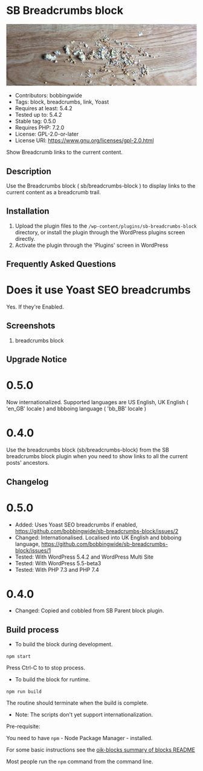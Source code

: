 # SB Breadcrumbs block 
![banner](https://raw.githubusercontent.com/bobbingwide/sb-breadcrumbs-block/master/assets/sb-breadcrumbs-block-banner-772x250.jpg)
* Contributors:      bobbingwide
* Tags:              block, breadcrumbs, link, Yoast
* Requires at least: 5.4.2
* Tested up to:      5.4.2
* Stable tag:        0.5.0
* Requires PHP:      7.2.0
* License:           GPL-2.0-or-later
* License URI:       https://www.gnu.org/licenses/gpl-2.0.html

Show Breadcrumb links to the current content.

## Description 
Use the Breadcrumbs block ( sb/breadcrumbs-block ) to display links to the current content as a breadcrumb trail.

## Installation 

1. Upload the plugin files to the `/wp-content/plugins/sb-breadcrumbs-block` directory, or install the plugin through the WordPress plugins screen directly.
1. Activate the plugin through the 'Plugins' screen in WordPress

## Frequently Asked Questions 
# Does it use Yoast SEO breadcrumbs 
Yes. If they're Enabled.


## Screenshots 
1. breadcrumbs block

## Upgrade Notice 
# 0.5.0 
Now internationalized. Supported languages are US English, UK English ( 'en_GB' locale ) and bbboing language ( 'bb_BB' locale )

# 0.4.0 
Use the breadcrumbs block (sb/breadcrumbs-block) from the SB breadcrumbs block plugin when you need to show links to all the current posts' ancestors.

## Changelog 
# 0.5.0 
* Added: Uses Yoast SEO breadcrumbs if enabled, https://github.com/bobbingwide/sb-breadcrumbs-block/issues/2
* Changed: Internationalised. Localised into UK English and bbboing language, https://github.com/bobbingwide/sb-breadcrumbs-block/issues/1
* Tested: With WordPress 5.4.2 and WordPress Multi Site
* Tested: With WordPress 5.5-beta3
* Tested: With PHP 7.3 and PHP 7.4

# 0.4.0 
* Changed: Copied and cobbled from SB Parent block plugin.

## Build process 

- To build the block during development.

`npm start`

Press Ctrl-C to to stop process.

- To build the block for runtime.

`npm run build`

The routine should terminate when the build is complete.

* Note: The scripts don't yet support internationalization.

Pre-requisite:

You need to have `npm` - Node Package Manager - installed.

For some basic instructions see the [oik-blocks summary of blocks README](https://github.com/bobbingwide/oik-blocks/tree/master/blocks)

Most people run the `npm` command from the command line.




